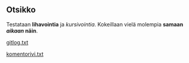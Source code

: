 ## Otsikko

Testataan **lihavointia** ja *kursivointia*.
Kokeillaan vielä molempia **samaan _aikaan_ näin**.

[gitlog.txt](https://github.com/sareetta/ot-harjoitustyo/blob/master/laskarit/viikko1/gitlog.txt)

[komentorivi.txt](https://github.com/sareetta/ot-harjoitustyo/blob/master/laskarit/viikko1/komentorivi.txt)
